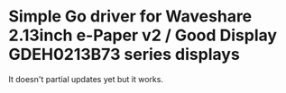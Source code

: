 # Simple Go driver for Waveshare 2.13inch e-Paper v2 / Good Display GDEH0213B73 series displays

It doesn't partial updates yet but it works.
